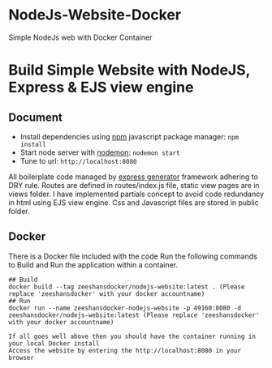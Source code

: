 # NodeJs-Website-Docker
Simple NodeJs web with Docker Container
# Build Simple Website with NodeJS, Express & EJS view engine

## Document
* Install dependencies using [npm](https://www.npmjs.com/) javascript package manager: ``` npm install ```
* Start node server with [nodemon](https://nodemon.io/): ``` nodemon start ```
* Tune to url: ``` http://localhost:8080 ```

All boilerplate code managed by [express generator](https://expressjs.com/en/starter/generator.html) framework adhering to DRY rule. Routes are defined in routes/index.js file, static view pages are in views folder. I have implemented partials concept to avoid code redundancy in html using EJS view engine. Css and Javascript files are stored in public folder. 

## Docker

There is a Docker file included with the code
Run the following commands to Build and Run the application within a container.

    ## Build
    docker build --tag zeeshansdocker/nodejs-website:latest . (Please replace 'zeeshansdocker' with your docker accountname)
    ## Run
    docker run --name zeeshansdocker-nodejs-website -p 49160:8080 -d zeeshansdocker/nodejs-website:latest (Please replace 'zeeshansdocker' with your docker accountname)
    
    If all goes well above then you should have the container running in your local Docker install
    Access the website by entering the http://localhost:8080 in your browser





